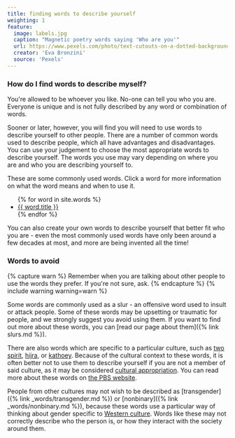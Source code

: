 ```yaml
---
title: finding words to describe yourself
weighting: 1
feature:
  image: labels.jpg
  caption: "Magnetic poetry words saying 'Who are you'"
  url: https://www.pexels.com/photo/text-cutouts-on-a-dotted-background-5941331/
  creator: 'Eva Bronzini'
  source: 'Pexels'
---
```


### How do I find words to describe myself?

You're allowed to be whoever you like. No-one can tell you who you are. Everyone is unique and is not fully described by any word or combination of words.

Sooner or later, however, you will find you will need to use words to describe yourself to other people. There are a number of common words used to describe people, which all have advantages and disadvantages. You can use your judgement to choose the most appropriate words to describe yourself. The words you use may vary depending on where you are and who you are describing yourself to.

These are some commonly used words. Click a word for more information on what the word means and when to use it.

<ul class="wordlist">
{% for word in site.words %}
<li><a href="{{ word.url | relative_url }}">{{ word.title }}</a></li>
{% endfor %}
</ul>

You can also create your own words to describe yourself that better fit who you are - even the most commonly used words have only been around a few decades at most, and more are being invented all the time!

### Words to avoid

{% capture warn %}
Remember when you are talking about other people to use the words they prefer. If you're not sure, ask.
{% endcapture %}
{% include warning warning=warn %}

Some words are commonly used as a slur - an offensive word used to insult or attack people. Some of these words may be upsetting or traumatic for people, and we strongly suggest you avoid using them. If you want to find out more about these words, you can [read our page about them]({% link slurs.md %}).

There are also words which are specific to a particular culture, such as [two spirit](https://en.wikipedia.org/wiki/Two-Spirit), [hijra](https://en.wikipedia.org/wiki/Hijra_(South_Asia)), or [kathoey](https://en.wikipedia.org/wiki/Kathoey). Because of the cultural context to these words, it is often better not to use them to describe yourself if you are not a member of said culture, as it may be considered [cultural appropriation](https://en.wikipedia.org/wiki/Cultural_appropriation). You can read more about these words on [the PBS website](http://www.pbs.org/independentlens/content/two-spirits_map-html/).

People from other cultures may not wish to be described as [transgender]({% link _words/transgender.md %}) or [nonbinary]({% link _words/nonbinary.md %}), because these words use a particular way of thinking about gender specific to [Western culture](https://en.wikipedia.org/wiki/Western_culture). Words like these may not correctly describe who the person is, or how they interact with the society around them.